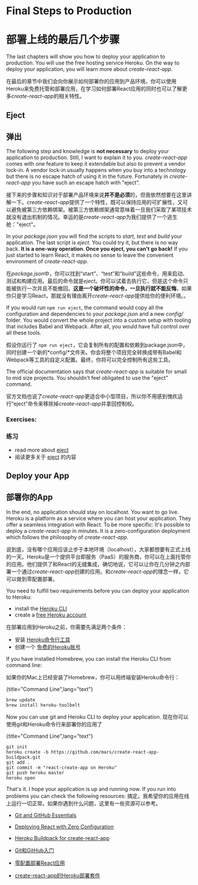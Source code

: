 # Final Steps to Production
# 部署上线的最后几个步骤

The last chapters will show you how to deploy your application to production. You will use the free hosting service Heroku. On the way to deploy your application, you will learn more about *create-react-app*.

在最后的章节中我们会向你展示如何部署你的应用到产品环境。你可以使用Heroku来免费托管和部署应用，在学习如何部署React应用的同时也可以了解更多*create-react-app*的相关特性。

## Eject
## 弹出

The following step and knowledge is **not necessary** to deploy your application to production. Still, I want to explain it to you. *create-react-app* comes with one feature to keep it extendable but also to prevent a vendor lock-in. A vendor lock-in usually happens when you buy into a technology but there is no escape hatch of using it in the future. Fortunately in *create-react-app* you have such an escape hatch with "eject".

接下来的步骤和知识对于部署产品环境来说**并不是必须**的，但我依然想要在这里讲解一下。*create-react-app*提供了一个特性，既可以保持应用的可扩展性，又可以避免被第三方依赖绑架。被第三方依赖绑架通常意味着一旦我们采取了某项技术就没有退出机制的情况。幸运的是*create-react-app*为我们提供了一个逃生舱："eject"。

In your *package.json* you will find the scripts to *start*, *test* and *build* your application. The last script is *eject*. You could try it, but there is no way back. **It is a one-way operation. Once you eject, you can't go back!** If you just started to learn React, it makes no sense to leave the convenient environment of *create-react-app*.

在*package.json*中，你可以找到“start”、“test”和“build”这些命令，用来启动、测试和构建应用。最后的命令就是*eject*。你可以试着去执行它，但是这个命令只能被执行一次并且不能撤回。**这是一个破坏性的命令，一旦执行就不能反悔**，如果你只是学习React，那就没有理由离开*create-react-app*提供给你的便利环境。。

If you would run `npm run eject`, the command would copy all the configuration and dependencies to your *package.json* and a new *config/* folder. You would convert the whole project into a custom setup with tooling that includes Babel and Webpack. After all, you would have full control over all these tools.

假设你运行了 `npm run eject`，它会复制所有的配置和依赖到package.json中，同时创建一个新的*config/*文件夹。你会将整个项目完全转换成带有Babel和Webpack等工具的自定义配置。最终，你将可以完全控制所有这些工具。

The official documentation says that *create-react-app* is suitable for small to mid size projects. You shouldn't feel obligated to use the "eject" command.

官方文档也说了*create-react-app*更适合中小型项目，所以你不用感到愧疚运行“eject”命令来移除掉*create-react-app*并拿回控制权。

### Exercises:
### 练习

* read more about [eject](https://github.com/facebookincubator/create-react-app#converting-to-a-custom-setup)
* 阅读更多关于 [eject](https://github.com/facebookincubator/create-react-app#converting-to-a-custom-setup) 的内容 


## Deploy your App
## 部署你的App

In the end, no application should stay on localhost. You want to go live. Heroku is a platform as a service where you can host your application. They offer a seamless integration with React. To be more specific: It's possible to deploy a *create-react-app* in minutes. It is a zero-configuration deployment which follows the philosophy of *create-react-app*.

说到底，没有哪个应用应该止步于本地环境（localhost），大家都想要有正式上线的一天。Heroku是一个提供平台即服务（PaaS）的服务商，你可以在上面托管你的应用。他们提供了和React的无缝集成，确切地说，它可以让你在几分钟之内部署一个通过*create-react-app*创建的应用。和*create-react-app*的理念一样，它可以做到零配置部署。

You need to fulfill two requirements before you can deploy your application to Heroku:

* install the [Heroku CLI](https://devcenter.heroku.com/articles/heroku-command-line)
* create a [free Heroku account](https://www.heroku.com/)

在部署应用到Heroku之前，你需要先满足两个条件：

* 安装 [Heroku命令行工具](https://devcenter.heroku.com/articles/heroku-command-line)
* 创建一个 [免费的Heroku账号](https://www.heroku.com/)

If you have installed Homebrew, you can install the Heroku CLI from command line:

如果你的Mac上已经安装了Homebrew，你可以用终端安装Heroku命令行：

{title="Command Line",lang="text"}
~~~~~~~~
brew update
brew install heroku-toolbelt
~~~~~~~~

Now you can use git and Heroku CLI to deploy your application.
现在你可以使用git和Heroku命令行来部署你的应用了

{title="Command Line",lang="text"}
~~~~~~~~
git init
heroku create -b https://github.com/mars/create-react-app-buildpack.git
git add .
git commit -m "react-create-app on Heroku"
git push heroku master
heroku open
~~~~~~~~

That's it. I hope your application is up and running now. If you run into problems you can check the following resources:
搞定。我希望你的应用在线上运行一切正常。如果你遇到什么问题，这里有一些资源可以参考。

* [Git and GitHub Essentials](https://www.robinwieruch.de/git-essential-commands/)
* [Deploying React with Zero Configuration](https://blog.heroku.com/deploying-react-with-zero-configuration)
* [Heroku Buildpack for create-react-app](https://github.com/mars/create-react-app-buildpack)

* [Git和GitHub入门](https://www.robinwieruch.de/git-essential-commands/)
* [零配置部署React应用](https://blog.heroku.com/deploying-react-with-zero-configuration)
* [create-react-app的Heroku部署套件](https://github.com/mars/create-react-app-buildpack)
